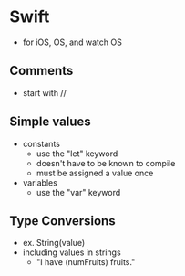 # Swift
* for iOS, OS, and watch OS

## Comments
* start with //

## Simple values
* constants
  * use the "let" keyword
  * doesn't have to be known to compile
  * must be assigned a value once
* variables
  * use the "var" keyword

## Type Conversions
* ex. String(value)
* including values in strings
  * "I have \(numFruits) fruits."
